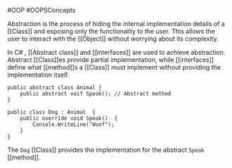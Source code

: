 #OOP #OOPSConcepts 

Abstraction is the process of hiding the internal implementation details of a [[Class]] and exposing only the functionality to the user. This allows the user to interact with the [[Object]] without worrying about its complexity.

In C# , [[Abstract class]] and [[interfaces]] are used to achieve abstraction. Abstract [[Class]]es provide partial implementation, while [[interfaces]] define what [[method]]s a [[Class]] must implement without providing the implementation itself.

```Csharp
public abstract class Animal {
	public abstract voif Speak(); // Abstract method
}

public class Dog : Animal  {
	public override void Speak()  {
		Console.WriteLine("Woof");
	}
}
```

The `Dog` [[Class]] provides the implementation for the abstract `Speak` [[method]].